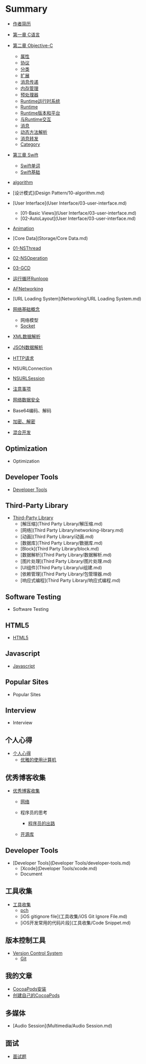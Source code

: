 # Summary

* [作者简历](About/关于作者.md)
* [第一章 C语言](C语言/chapter1.md)
* [第二章 Objective-C](Objective-C/Objective-C.md)
  * [属性](Objective-C/property.md)
  * [协议](Objective-C/协议.md)
  * [分类](Objective-C/分类.md)
  * [扩展](Objective-C/扩展.md)
  * [消息传递](Objective-C/消息传递.md)
  * [内存管理](Objective-C/内存管理.md)
  * [预处理器](Objective-C/预处理器.md)
  * [Runtime运行时系统](Objective-C/Runtime.md)
  * [Runtime](runtime.md)
  * [Runtime版本和平台](Objective-C/Runtime/01-runtime-versions-and-platforms.md)
  * [与Runtime交互](Objective-C/Runtime/02-与runtime交互.md)
  * [消息](Objective-C/Runtime/03-消息.md)
  * [动态方法解析](Objective-C/Runtime/04-动态方法解析.md)
  * [消息转发](Objective-C/Runtime/05-消息转发.md)
  * [Category](Objective-C/Runtime/06-category.md)


* [第三章 Swift](Swift/chapter3.md)
  * [Swift单词](Swift/swift.md)
  * [Swift基础](Swift/Swift基础.md)


* [algorithm](Algorithm/10-algorithm.md)

* [设计模式](Design Pattern/10-algorithm.md)

* [User Interface](User Interface/03-user-interface.md)
  * [01-Basic Views](User Interface/03-user-interface.md)
  * [02-AutoLayout](User Interface/03-user-interface.md)
  
* [Animation](Animation/05-animation.md)
* [Core Data](Storage/Core Data.md)


* [01-NSThread](Thread/NSThread.md)
* [02-NSOperation](Thread/NSOperation.md)
* [03-GCD](Thread/03-GCD.md)
* [运行循环Runloop](Thread/运行循环Runloop)

* [AFNetworking](Networking/AFNetworking.md)
* [URL Loading System](Networking/URL Loading System.md)

* [网络基础概念](Networking/网络基础概念.md)
  * 网络模型
  * [Socket](Networking/socket.md)

* [XML数据解析](Networking/xml数据解析.md)
* [JSON数据解析](Networking/json数据解析.md)
* [HTTP请求](Networking/GET、POST请求.md)
* NSURLConnection
* [NSURLSession](Networking/nsurlsession.md)
* [注意事项](Networking/注意事项.md)
* [网络数据安全](Networking/网络数据安全.md)
* Base64编码、解码
* [加密、解密](Networking/加密、解密.md)
* [混合开发](Networking/混合开发.md)

## Optimization

* Optimization

## Developer Tools

* [Developer Tools](developer-tools.md)

## Third-Party Library

* [Third-Party Library](third-party-library.md)
  * [解压缩](Third Party Library/解压缩.md)
  * [网络](Third Party Library/networking-library.md)
  * [动画](Third Party Library/动画.md)
  * [数据库](Third Party Library/数据库.md)
  * [Block](Third Party Library/block.md)
  * [数据解析](Third Party Library/数据解析.md)
  * [图片处理](Third Party Library/图片处理.md)
  * [UI组件](Third Party Library/ui组建.md)
  * [依赖管理](Third Party Library/包管理器.md)
  * [响应式编程](Third Party Library/响应式编程.md)


## Software Testing

* Software Testing

## HTML5

* [HTML5](html5.md)

## Javascript

* [Javascript](javascript.md)

## Popular Sites

* Popular Sites

## Interview

* Interview

## 个人心得

* [个人心得](个人心得/学习心得.md)
  * [优雅的使用计算机](个人心得/优雅的使用计算机.md)


## 优秀博客收集

* [优秀博客收集](优秀博客收集/优秀博客收集.md)
  * [网络](优秀博客收集/网络.md)
  * 程序员的思考
    * [程序员的出路](优秀博客收集/程序员的出路.md)

  * [开源库](优秀博客收集/开源库.md)


## Developer Tools

* [Developer Tools](Developer Tools/developer-tools.md)
  * [Xcode](Developer Tools/xcode.md)
  * Document


## 工具收集

* [工具收集](工具收集/工具收集.md)
  * [pch](工具收集/pch.md)
  * [iOS gitignore file](工具收集/iOS Git Ignore File.md)
  * [iOS开发常用的代码片段](工具收集/Code Snippet.md)


## 版本控制工具

* [Version Control System](版本控制工具/version-control-system.md)
  * [Git](版本控制工具/git.md)


## 我的文章

* [CocoaPods安装](我的文章/iOS/CocoaPods安装.md)
* [创建自己的CocoaPods](我的文章/iOS/创建自己的CocoaPods.md)

## 多媒体

* [Audio Session](Multimedia/Audio Session.md)

## 面试
* [面试题](面试/简答题.md)

